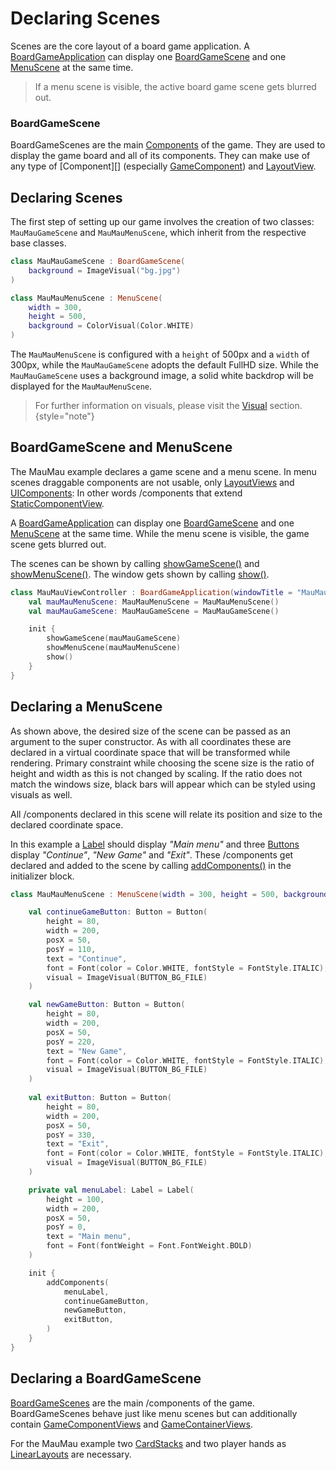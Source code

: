 <!-- TODO -->

[MauMauRules]: https://en.wikipedia.org/wiki/Mau_Mau_(card_game)
[BGW]: https://github.com/tudo-aqua/bgw
[JavaFX 17]: https://openjfx.io/openjfx-docs/
[AzulZuluOpenJDK]: https://www.azul.com/downloads/?version=java-11-lts&package=jdk-fx#download-openjdk
[Mac M1]: https://www.azul.com/downloads/?version=java-11-lts&os=macos&architecture=arm-64-bit&package=jdk-fx#download-openjdk

[BoardGameApplicationKDoc]: https://tudo-aqua.github.io/bgw/bgw-gui-kdoc/bgw-gui/tools.aqua.bgw.core/-board-game-application/index.html
[BoardGameSceneKDoc]: bgw-gui/build/dokka/html/bgw-gui/tools.aqua.bgw.core/-board-game-scene/index.html

[MenuSceneKDoc]: bgw-gui-kdoc/bgw-gui/tools.aqua.bgw.core/-menu-scene/index.html
[GameComponentKDoc]: bgw-gui-kdoc/bgw-gui/tools.aqua.bgw.components.gamecomponentviews/-game-component-view/index.html
[StaticComponentViewKDoc]: bgw-gui-kdoc/bgw-gui/tools.aqua.bgw.components/-static-component-view/index.html
[LabelKDoc]: bgw-gui-kdoc/bgw-gui/tools.aqua.bgw.components.uicomponents/-label/index.html
[ButtonKDoc]: bgw-gui-kdoc/bgw-gui/tools.aqua.bgw.components.uicomponents/-button/index.html
[ContainerKDoc]: bgw-gui-kdoc/bgw-gui/tools.aqua.bgw.components.container/-game-component-container/index.html
[CardStackKDoc]: bgw-gui-kdoc/bgw-gui/tools.aqua.bgw.components.container/-card-stack/index.html
[LinearLayoutKDoc]: bgw-gui-kdoc/bgw-gui/tools.aqua.bgw.components.container/-linear-layout/index.html

[showGameSceneKDoc]: bgw-gui-kdoc/bgw-gui/tools.aqua.bgw.core/-board-game-application/show-game-scene.html
[showMenuSceneKDoc]: bgw-gui-kdoc/bgw-gui/tools.aqua.bgw.core/-board-game-application/show-menu-scene.html
[showKDoc]: bgw-gui-kdoc/bgw-gui/tools.aqua.bgw.core/-board-game-application/show.html
[addComponentsKDoc]: bgw-gui-kdoc/bgw-gui/tools.aqua.bgw.core/-scene/add-components.html

[UIComponentDoc]: components/uicomponents/uicomponents.md
[LayoutViewDoc]: components/layout/layout.md
[VisualsDoc]: visual.md

# Declaring Scenes

Scenes are the core layout of a board game application. A [BoardGameApplication][BoardGameApplicationKDoc] can display one [BoardGameScene][BoardGameSceneKDoc] and one [MenuScene][MenuSceneKDoc] at the same time.

> If a menu scene is visible, the active board game scene gets blurred out.

### BoardGameScene

BoardGameScenes are the main [Components][addComponentsKDoc] of the game. They are used to display the game board and all of its components. They can make use of any type of [Component][] (especially [GameComponent][GameComponentKDoc]) and [LayoutView][LayoutViewDoc].

## Declaring Scenes
The first step of setting up our game involves the creation of two classes: `MauMauGameScene` and `MauMauMenuScene`, which inherit from the respective base classes.

```kotlin
class MauMauGameScene : BoardGameScene(
    background = ImageVisual("bg.jpg")
)
```

```kotlin
class MauMauMenuScene : MenuScene(
    width = 300,
    height = 500,
    background = ColorVisual(Color.WHITE)
)
```
The `MauMauMenuScene` is configured with a `height` of 500<tooltip term="Pixels">px</tooltip> and a `width` of 300<tooltip term="Pixels">px</tooltip>, while the `MauMauGameScene` adopts the default <tooltip term="FullHD">FullHD</tooltip> size. While the `MauMauGameScene` uses a background image, a solid white backdrop will be displayed for the `MauMauMenuScene`.
> For further information on visuals, please visit the [Visual][VisualsDoc] section.
{style="note"}

## BoardGameScene and MenuScene

The MauMau example declares a game scene and a menu scene. In menu scenes draggable
components are not usable, only [LayoutViews][LayoutViewDoc] and
[UIComponents][UIComponentDoc]: In other words /components
that extend [StaticComponentView][StaticComponentViewKDoc].

A [BoardGameApplication][BoardGameApplicationKDoc] can display one [BoardGameScene][BoardGameSceneKDoc] and one [MenuScene][MenuSceneKDoc] at the same time.
While the menu scene is visible, the game scene gets blurred out.

The scenes can be shown by calling [showGameScene()][showGameSceneKDoc] and [showMenuScene()][showMenuSceneKDoc].
The window gets shown by calling [show()][showKDoc].

````kotlin
class MauMauViewController : BoardGameApplication(windowTitle = "MauMau") {
    val mauMauMenuScene: MauMauMenuScene = MauMauMenuScene()
    val mauMauGameScene: MauMauGameScene = MauMauGameScene()

    init {
        showGameScene(mauMauGameScene)
        showMenuScene(mauMauMenuScene)
        show()
    }
}
````

## Declaring a MenuScene

As shown above, the desired size of the scene can be passed as an argument to the super constructor. As with all
coordinates these are declared in a virtual coordinate space that will be transformed while rendering. Primary
constraint while choosing the scene size is the ratio of height and width as this is not changed by scaling. If the
ratio does not match the windows size, black bars will appear which can be styled using visuals as well.

All /components declared in this scene will relate its position and size to the declared coordinate space.

In this example a [Label][LabelKDoc] should display *"Main menu"* and three [Buttons][ButtonKDoc]
display *"Continue"*, *"New Game"* and *"Exit"*. These /components get declared and added to the scene by
calling [addComponents()][addComponentsKDoc] in the initializer block.

````kotlin
class MauMauMenuScene : MenuScene(width = 300, height = 500, background = ColorVisual(Color.WHITE)) {

    val continueGameButton: Button = Button(
        height = 80,
        width = 200,
        posX = 50,
        posY = 110,
        text = "Continue",
        font = Font(color = Color.WHITE, fontStyle = FontStyle.ITALIC),
        visual = ImageVisual(BUTTON_BG_FILE)
    )

    val newGameButton: Button = Button(
        height = 80,
        width = 200,
        posX = 50,
        posY = 220,
        text = "New Game",
        font = Font(color = Color.WHITE, fontStyle = FontStyle.ITALIC),
        visual = ImageVisual(BUTTON_BG_FILE)
    )
    
    val exitButton: Button = Button(
        height = 80,
        width = 200,
        posX = 50,
        posY = 330,
        text = "Exit",
        font = Font(color = Color.WHITE, fontStyle = FontStyle.ITALIC),
        visual = ImageVisual(BUTTON_BG_FILE)
    )

    private val menuLabel: Label = Label(
        height = 100,
        width = 200,
        posX = 50,
        posY = 0,
        text = "Main menu",
        font = Font(fontWeight = Font.FontWeight.BOLD)
    )

    init {
        addComponents(
            menuLabel,
            continueGameButton,
            newGameButton,
            exitButton,
        )
    }
}
````

## Declaring a BoardGameScene

[BoardGameScenes][BoardGameSceneKDoc] are the main /components of the game. BoardGameScenes behave just like menu scenes but can
additionally contain [GameComponentViews][GameComponentKDoc] and [GameContainerViews][ContainerKDoc].

For the MauMau example two [CardStacks][CardStackKDoc] and two player hands as [LinearLayouts][LinearLayoutKDoc] are
necessary.